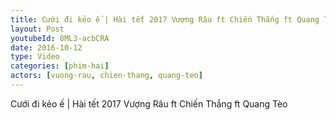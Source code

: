 ```yaml
---
title: Cưới đi kẻo ế | Hài tết 2017 Vượng Râu ft Chiến Thắng ft Quang Tèo
layout: Post
youtubeId: 8ML3-acbCRA
date: 2016-10-12
type: Video
categories: [phim-hai]
actors: [vuong-rau, chien-thang, quang-teo]
---
```

Cưới đi kẻo ế | Hài tết 2017 Vượng Râu ft Chiến Thắng ft Quang Tèo
